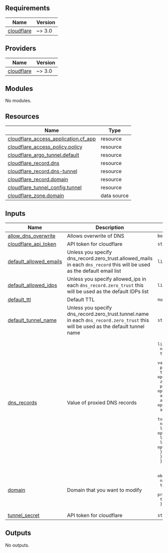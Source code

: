 <!-- BEGIN_TF_DOCS -->
## Requirements

| Name | Version |
|------|---------|
| <a name="requirement_cloudflare"></a> [cloudflare](#requirement\_cloudflare) | ~> 3.0 |

## Providers

| Name | Version |
|------|---------|
| <a name="provider_cloudflare"></a> [cloudflare](#provider\_cloudflare) | ~> 3.0 |

## Modules

No modules.

## Resources

| Name | Type |
|------|------|
| [cloudflare_access_application.cf_app](https://registry.terraform.io/providers/cloudflare/cloudflare/latest/docs/resources/access_application) | resource |
| [cloudflare_access_policy.policy](https://registry.terraform.io/providers/cloudflare/cloudflare/latest/docs/resources/access_policy) | resource |
| [cloudflare_argo_tunnel.default](https://registry.terraform.io/providers/cloudflare/cloudflare/latest/docs/resources/argo_tunnel) | resource |
| [cloudflare_record.dns](https://registry.terraform.io/providers/cloudflare/cloudflare/latest/docs/resources/record) | resource |
| [cloudflare_record.dns-tunnel](https://registry.terraform.io/providers/cloudflare/cloudflare/latest/docs/resources/record) | resource |
| [cloudflare_record.domain](https://registry.terraform.io/providers/cloudflare/cloudflare/latest/docs/resources/record) | resource |
| [cloudflare_tunnel_config.tunnel](https://registry.terraform.io/providers/cloudflare/cloudflare/latest/docs/resources/tunnel_config) | resource |
| [cloudflare_zone.domain](https://registry.terraform.io/providers/cloudflare/cloudflare/latest/docs/data-sources/zone) | data source |

## Inputs

| Name | Description | Type | Default | Required |
|------|-------------|------|---------|:--------:|
| <a name="input_allow_dns_overwrite"></a> [allow\_dns\_overwrite](#input\_allow\_dns\_overwrite) | Allows overwrite of DNS | `bool` | `false` | no |
| <a name="input_cloudflare_api_token"></a> [cloudflare\_api\_token](#input\_cloudflare\_api\_token) | API token for cloudflare | `string` | n/a | yes |
| <a name="input_default_allowed_emails"></a> [default\_allowed\_emails](#input\_default\_allowed\_emails) | Unless you specify dns\_record.zero\_trust.allowed\_mails in each `dns_record` this will be used as the default email list | `list(string)` | n/a | yes |
| <a name="input_default_allowed_idps"></a> [default\_allowed\_idps](#input\_default\_allowed\_idps) | Unless you specify allowed\_ips in each `dns_record.zero_trust` this will be used as the default IDPs list | `list(string)` | n/a | yes |
| <a name="input_default_ttl"></a> [default\_ttl](#input\_default\_ttl) | Default TTL | `number` | `3600` | no |
| <a name="input_default_tunnel_name"></a> [default\_tunnel\_name](#input\_default\_tunnel\_name) | Unless you specify dns\_record.zero\_trust.tunnel.name in each `dns_record.zero_trust` this will be used as the default tunnel name | `string` | n/a | yes |
| <a name="input_dns_records"></a> [dns\_records](#input\_dns\_records) | Value of proxied DNS records | <pre>list(object({<br>    name    = string<br>    type    = optional(string)<br>    value   = optional(string)<br>    proxied = optional(bool)<br>    ttl     = optional(number)<br>    zero_trust = optional(object({<br>      protected      = optional(bool)<br>      app_type       = optional(string)<br>      allowed_idps   = optional(list(string))<br>      allowed_emails = optional(list(string))<br>      tunnel = optional(object({<br>        name           = optional(string)<br>        local-ip       = optional(string)<br>        local-port     = optional(string)<br>        local-protocol = optional(string)<br>      }))<br>    }))<br>  }))</pre> | n/a | yes |
| <a name="input_domain"></a> [domain](#input\_domain) | Domain that you want to modify | <pre>object({<br>    name    = string<br>    target  = optional(string)<br>    proxied = optional(bool)<br>    ttl     = optional(number)<br>  })</pre> | n/a | yes |
| <a name="input_tunnel_secret"></a> [tunnel\_secret](#input\_tunnel\_secret) | API token for cloudflare | `string` | n/a | yes |

## Outputs

No outputs.
<!-- END_TF_DOCS -->